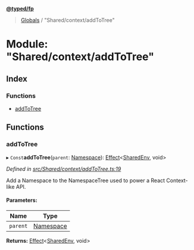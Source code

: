 **[@typed/fp](../README.md)**

> [Globals](../globals.md) / "Shared/context/addToTree"

# Module: "Shared/context/addToTree"

## Index

### Functions

* [addToTree](_shared_context_addtotree_.md#addtotree)

## Functions

### addToTree

▸ `Const`**addToTree**(`parent`: [Namespace](_shared_core_model_namespace_.namespace.md)): [Effect](_effect_effect_.effect.md)\<[SharedEnv](../interfaces/_shared_core_services_sharedenv_.sharedenv.md), void>

*Defined in [src/Shared/context/addToTree.ts:19](https://github.com/TylorS/typed-fp/blob/41076ce/src/Shared/context/addToTree.ts#L19)*

Add a Namespace to the NamespaceTree used to power a React Context-like API.

#### Parameters:

Name | Type |
------ | ------ |
`parent` | [Namespace](_shared_core_model_namespace_.namespace.md) |

**Returns:** [Effect](_effect_effect_.effect.md)\<[SharedEnv](../interfaces/_shared_core_services_sharedenv_.sharedenv.md), void>
